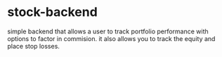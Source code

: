 # stock-backend

simple backend that allows a user to track portfolio performance with options to factor in commision.
it also allows you to track the equity and place stop losses.
